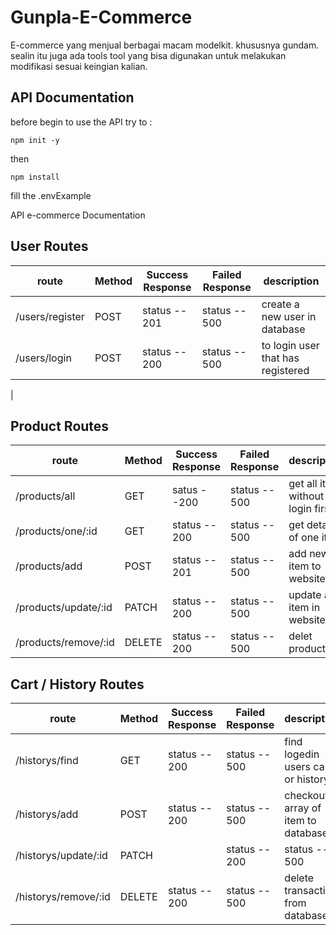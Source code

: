 # Gunpla-E-Commerce
E-commerce yang menjual berbagai macam modelkit. khususnya gundam. sealin itu juga ada tools tool yang bisa digunakan untuk melakukan modifikasi sesuai keingian kalian. 

## API Documentation
before begin to use the API try to  :
```
npm init -y
```
then
```
npm install 
```
fill the .envExample

API e-commerce Documentation

## User Routes

| route   | Method  | Success Response  | Failed Response   | description   |
|---------|---------|-------------------|-------------------|---------------|
|/users/register| POST | status -- 201 | status -- 500 | create a new user in database |
|/users/login | POST | status -- 200 | status -- 500 | to login user that has registered |
|


## Product Routes

| route   | Method  | Success Response  | Failed Response   | description   |
|---------|---------|-------------------|-------------------|---------------|
| /products/all | GET | satus --200 | status -- 500 | get all item without login first |
| /products/one/:id | GET | status -- 200 | status -- 500 | get detail of one item |
| /products/add | POST | status -- 201 | status -- 500 | add new item to website |
| /products/update/:id |  PATCH | status -- 200 | status -- 500 | update an item in website |
| /products/remove/:id | DELETE | status -- 200 | status -- 500 | delet product |

## Cart / History Routes
 
| route   | Method  | Success Response  | Failed Response   | description   |
|---------|---------|-------------------|-------------------|---------------|
| /historys/find | GET | status -- 200 | status -- 500 | find logedin users cart or history|
| /historys/add | POST |  status -- 200 | status -- 500 | checkout array of item to database| 
| /historys/update/:id | PATCH | | status -- 200 | status -- 500 | to update status of ordered item in cart |
| /historys/remove/:id | DELETE |  status -- 200 | status -- 500 | delete transaction from database |